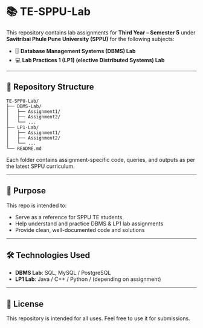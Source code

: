 # 📚 TE-SPPU-Lab

This repository contains lab assignments for **Third Year – Semester 5** under **Savitribai Phule Pune University (SPPU)** for the following subjects:

* 🗄️ **Database Management Systems (DBMS) Lab**
* 💻 **Lab Practices 1 (LP1) (elective Distributed Systems) Lab**

---

## 📁 Repository Structure

```
TE-SPPU-Lab/
├── DBMS-Lab/
│   ├── Assignment1/
│   ├── Assignment2/
│   └── ...
├── LP1-Lab/
│   ├── Assignment1/
│   ├── Assignment2/
│   └── ...
└── README.md
```

Each folder contains assignment-specific code, queries, and outputs as per the latest SPPU curriculum.

---

## 🎯 Purpose

This repo is intended to:

* Serve as a reference for SPPU TE students
* Help understand and practice DBMS & LP1 lab assignments
* Provide clean, well-documented code and solutions

---

## 🛠️ Technologies Used

* **DBMS Lab**: SQL, MySQL / PostgreSQL
* **LP1 Lab**: Java / C++ / Python / (depending on assignment)

---

## 📝 License

This repository is intended for all uses.
Feel free to use it for submissions. 
